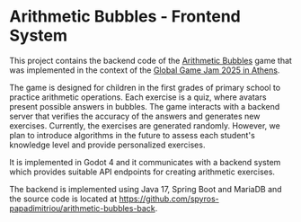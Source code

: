 # Arithmetic Bubbles - Frontend System
  
This project contains the backend code of the [Arithmetic Bubbles](https://globalgamejam.org/games/2025/arithmetic-bubbles-5) game that was implemented in the context of the [Global Game Jam 2025 in Athens](https://globalgamejam.org/jam-sites/2025/global-game-jam-athens).  
  
The game is designed for children in the first grades of primary school to practice arithmetic operations. Each exercise is a quiz, where avatars present possible answers in bubbles. The game interacts with a backend server that verifies the accuracy of the answers and generates new exercises. Currently, the exercises are generated randomly. However, we plan to introduce algorithms in the future to assess each student's knowledge level and provide personalized exercises.  
  
It is implemented in Godot 4 and it communicates with a backend system which provides suitable API endpoints for creating arithmetic exercises.  
  
The backend is implemented using Java 17, Spring Boot and MariaDB and the source code is located at https://github.com/spyros-papadimitriou/arithmetic-bubbles-back.